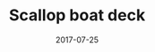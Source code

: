 ---
title: Scallop boat deck
caption: Scallop boat, view of the deck
location: Shetland, UK
slug: /1707002
date: 2017-07-25
featuredImage: ./images/scallop-fishing-shetland-014.jpg
tags: ["Scallops", "Fishing", "Shetland", "UK"]
category: gallery
subject: In Action
---